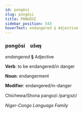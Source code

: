 ```yaml
---
id: pongösi
slug: pongösi
title: PONGÖSİ
sidebar_position: 543
hoverText: endangered § Adjective
---
```


### pongösi&emsp;<span kind="abugida">ʋ̃ꜿıɐɟ</span>

*endangered* **§** Adjective

**Verb**: to be endangered/in danger

**Noun**: endangerment

**Modifier**: endangered/in-danger

Chichewa/Shona pangozi /paᵑɡɔzi/

*Niger-Congo Language Family*